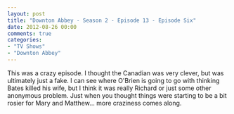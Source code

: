 ```yaml
---
layout: post
title: "Downton Abbey - Season 2 - Episode 13 - Episode Six"
date: 2012-08-26 00:00
comments: true
categories:
- "TV Shows"
- "Downton Abbey"
---
```


This was a crazy episode. I thought the Canadian was very clever,
but was ultimately just a fake. I can see where O'Brien is going
to go with thinking Bates killed his wife, but I think it was
really Richard or just some other anonymous problem. Just when
you thought things were starting to be a bit rosier for Mary and
Matthew... more craziness comes along.
